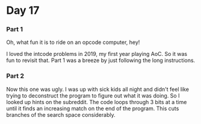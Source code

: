 # Day 17

### Part 1

Oh, what fun it is to ride on an opcode computer, hey!

I loved the intcode problems in 2019, my first year playing AoC. So it was fun to revisit that. Part 1 was a breeze by just following the long instructions.

### Part 2

Now this one was ugly. I was up with sick kids all night and didn't feel like trying to deconstruct the program to figure out what it was doing. So I looked up hints on the subreddit. The code loops through 3 bits at a time until it finds an increasing match on the end of the program. This cuts branches of the search space considerably.
